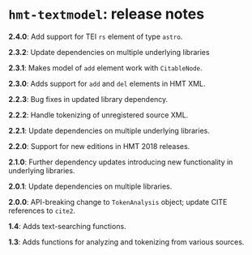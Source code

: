 # `hmt-textmodel`: release notes

**2.4.0**:  Add support for TEI `rs` element of type `astro`.

**2.3.2**:  Update  dependencies on multiple underlying libraries

**2.3.1**:  Makes model of `add` element work with `CitableNode`.

**2.3.0**:  Adds support for `add` and `del` elements in HMT XML.

**2.2.3**:  Bug fixes in updated library dependency.

**2.2.2**:  Handle tokenizing of unregistered source XML.

**2.2.1**:  Update  dependencies on multiple underlying libraries.

**2.2.0**:  Support for new editions in HMT 2018 releases.

**2.1.0**:  Further dependency updates introducing new functionality in underlying libraries.

**2.0.1**:  Update dependencies on multiple libraries.

**2.0.0**: API-breaking change to `TokenAnalysis` object;  update CITE references to `cite2`.

**1.4**:  Adds text-searching functions.

**1.3**:  Adds functions for analyzing and tokenizing from various sources.
